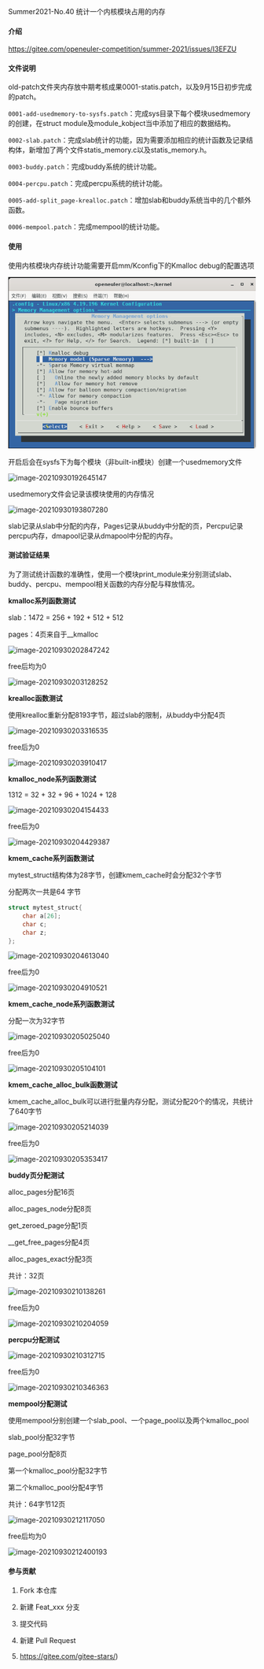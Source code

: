Summer2021-No.40 统计一个内核模块占用的内存

#### 介绍
https://gitee.com/openeuler-competition/summer-2021/issues/I3EFZU

#### 文件说明

old-patch文件夹内存放中期考核成果0001-statis.patch，以及9月15日初步完成的patch。

`0001-add-usedmemory-to-sysfs.patch`：完成sys目录下每个模块usedmemory的创建，在struct module及module_kobject当中添加了相应的数据结构。

`0002-slab.patch`：完成slab统计的功能，因为需要添加相应的统计函数及记录结构体，新增加了两个文件statis_memory.c以及statis_memory.h。

`0003-buddy.patch`：完成buddy系统的统计功能。

`0004-percpu.patch`：完成percpu系统的统计功能。

`0005-add-split_page-krealloc.patch`：增加slab和buddy系统当中的几个额外函数。

`0006-mempool.patch`：完成mempool的统计功能。

#### 使用

使用内核模块内存统计功能需要开启mm/Kconfig下的Kmalloc debug的配置选项

![image-20210930191802163](./img/image-20210930191802163.png)

开启后会在sysfs下为每个模块（非built-in模块）创建一个usedmemory文件

![image-20210930192645147](C:\Users\cyfan\AppData\Roaming\Typora\typora-user-images\image-20210930192645147.png)

usedmemory文件会记录该模块使用的内存情况

![image-20210930193807280](C:\Users\cyfan\AppData\Roaming\Typora\typora-user-images\image-20210930193807280.png)

slab记录从slab中分配的内存，Pages记录从buddy中分配的页，Percpu记录percpu内存，dmapool记录从dmapool中分配的内存。

#### 测试验证结果

为了测试统计函数的准确性，使用一个模块print_module来分别测试slab、buddy、percpu、mempool相关函数的内存分配与释放情况。

**kmalloc系列函数测试**

slab：1472 = 256 + 192 + 512 + 512

pages：4页来自于__kmalloc

![image-20210930202847242](C:\Users\cyfan\AppData\Roaming\Typora\typora-user-images\image-20210930202847242.png)

free后均为0

![image-20210930203128252](C:\Users\cyfan\AppData\Roaming\Typora\typora-user-images\image-20210930203128252.png)

**krealloc函数测试**

使用krealloc重新分配8193字节，超过slab的限制，从buddy中分配4页

![image-20210930203316535](C:\Users\cyfan\AppData\Roaming\Typora\typora-user-images\image-20210930203316535.png)

free后为0

![image-20210930203910417](C:\Users\cyfan\AppData\Roaming\Typora\typora-user-images\image-20210930203910417.png)

**kmalloc_node系列函数测试**

1312 = 32 + 32 + 96 + 1024 + 128

![image-20210930204154433](C:\Users\cyfan\AppData\Roaming\Typora\typora-user-images\image-20210930204154433.png)

free后为0

![image-20210930204429387](C:\Users\cyfan\AppData\Roaming\Typora\typora-user-images\image-20210930204429387.png)

**kmem_cache系列函数测试**

mytest_struct结构体为28字节，创建kmem_cache时会分配32个字节

分配两次一共是64 字节

```c
struct mytest_struct{
    char a[26];
    char c;
    char z;
};
```

![image-20210930204613040](C:\Users\cyfan\AppData\Roaming\Typora\typora-user-images\image-20210930204613040.png)

free后为0

![image-20210930204910521](C:\Users\cyfan\AppData\Roaming\Typora\typora-user-images\image-20210930204910521.png)

**kmem_cache_node系列函数测试**

分配一次为32字节

![image-20210930205025040](C:\Users\cyfan\AppData\Roaming\Typora\typora-user-images\image-20210930205025040.png)

free后为0

![image-20210930205104101](C:\Users\cyfan\AppData\Roaming\Typora\typora-user-images\image-20210930205104101.png)

**kmem_cache_alloc_bulk函数测试**

kmem_cache_alloc_bulk可以进行批量内存分配，测试分配20个的情况，共统计了640字节

![image-20210930205214039](C:\Users\cyfan\AppData\Roaming\Typora\typora-user-images\image-20210930205214039.png)

free后为0

![image-20210930205353417](C:\Users\cyfan\AppData\Roaming\Typora\typora-user-images\image-20210930205353417.png)

**buddy页分配测试**

alloc_pages分配16页

alloc_pages_node分配8页

get_zeroed_page分配1页

__get_free_pages分配4页

alloc_pages_exact分配3页

共计：32页

![image-20210930210138261](C:\Users\cyfan\AppData\Roaming\Typora\typora-user-images\image-20210930210138261.png)

free后为0

![image-20210930210204059](C:\Users\cyfan\AppData\Roaming\Typora\typora-user-images\image-20210930210204059.png)

**percpu分配测试**

![image-20210930210312715](C:\Users\cyfan\AppData\Roaming\Typora\typora-user-images\image-20210930210312715.png)

free后为0

![image-20210930210346363](C:\Users\cyfan\AppData\Roaming\Typora\typora-user-images\image-20210930210346363.png)

**mempool分配测试**

使用mempool分别创建一个slab_pool、一个page_pool以及两个kmalloc_pool

slab_pool分配32字节

page_pool分配8页

第一个kmalloc_pool分配32字节

第二个kmalloc_pool分配4字节

共计：64字节12页

![image-20210930212117050](C:\Users\cyfan\AppData\Roaming\Typora\typora-user-images\image-20210930212117050.png)

free后均为0

![image-20210930212400193](C:\Users\cyfan\AppData\Roaming\Typora\typora-user-images\image-20210930212400193.png)

#### 参与贡献

1.  Fork 本仓库
2.  新建 Feat_xxx 分支
3.  提交代码
4.  新建 Pull Request

6.  https://gitee.com/gitee-stars/)
